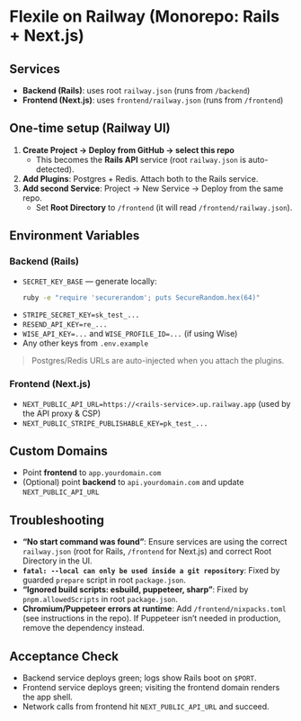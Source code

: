 # Flexile on Railway (Monorepo: Rails + Next.js)

## Services

- **Backend (Rails)**: uses root `railway.json` (runs from `/backend`)
- **Frontend (Next.js)**: uses `frontend/railway.json` (runs from `/frontend`)

## One-time setup (Railway UI)

1. **Create Project → Deploy from GitHub → select this repo**
   - This becomes the **Rails API** service (root `railway.json` is auto-detected).
2. **Add Plugins**: Postgres + Redis. Attach both to the Rails service.
3. **Add second Service**: Project → New Service → Deploy from the same repo.
   - Set **Root Directory** to `/frontend` (it will read `/frontend/railway.json`).

## Environment Variables

### Backend (Rails)

- `SECRET_KEY_BASE` — generate locally:
  ```bash
  ruby -e "require 'securerandom'; puts SecureRandom.hex(64)"
  ```
- `STRIPE_SECRET_KEY=sk_test_...`
- `RESEND_API_KEY=re_...`
- `WISE_API_KEY=...` and `WISE_PROFILE_ID=...` (if using Wise)
- Any other keys from `.env.example`

> Postgres/Redis URLs are auto-injected when you attach the plugins.

### Frontend (Next.js)

- `NEXT_PUBLIC_API_URL=https://<rails-service>.up.railway.app` (used by the API proxy & CSP)
- `NEXT_PUBLIC_STRIPE_PUBLISHABLE_KEY=pk_test_...`

## Custom Domains

- Point **frontend** to `app.yourdomain.com`
- (Optional) point **backend** to `api.yourdomain.com` and update `NEXT_PUBLIC_API_URL`

## Troubleshooting

- **“No start command was found”**: Ensure services are using the correct `railway.json` (root for Rails, `/frontend` for Next.js) and correct Root Directory in the UI.
- **`fatal: --local can only be used inside a git repository`**: Fixed by guarded `prepare` script in root `package.json`.
- **“Ignored build scripts: esbuild, puppeteer, sharp”**: Fixed by `pnpm.allowedScripts` in root `package.json`.
- **Chromium/Puppeteer errors at runtime**: Add `/frontend/nixpacks.toml` (see instructions in the repo). If Puppeteer isn’t needed in production, remove the dependency instead.

## Acceptance Check

- Backend service deploys green; logs show Rails boot on `$PORT`.
- Frontend service deploys green; visiting the frontend domain renders the app shell.
- Network calls from frontend hit `NEXT_PUBLIC_API_URL` and succeed.
